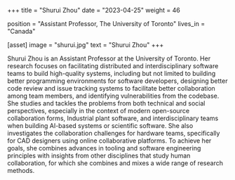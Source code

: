 +++
title = "Shurui Zhou"
date = "2023-04-25"
weight = 46

position = "Assistant Professor, The University of Toronto"
lives_in = "Canada"

[asset]
  image = "shurui.jpg"
  text = "Shurui Zhou"
+++

Shurui Zhou is an Assistant Professor at the University of Toronto. Her research focuses on facilitating distributed and interdisciplinary software teams to build high-quality systems, including but not limited to building better programming environments for software developers, designing better code review and issue tracking systems to facilitate better collaboration among team members, and identifying vulnerabilities from the codebase. She studies and tackles the problems from both technical and social perspectives, especially in the context of modern open-source collaboration forms, Industrial plant software, and interdisciplinary teams when building AI-based systems or scientific software. She also investigates the collaboration challenges for hardware teams, specifically for CAD designers using online collaborative platforms. To achieve her goals, she combines advances in tooling and software engineering principles with insights from other disciplines that study human collaboration, for which she combines and mixes a wide range of research methods.
